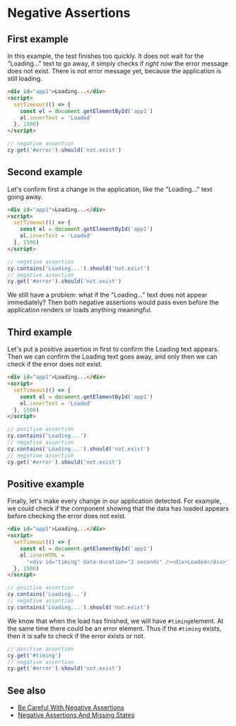 # Negative Assertions

## First example

In this example, the test finishes too quickly. It does not wait for the "Loading..." text to go away, it simply checks if _right now_ the error message does not exist. There is not error message yet, because the application is still loading.

<!-- fiddle First example -->

```html hide
<div id="app1">Loading...</div>
<script>
  setTimeout(() => {
    const el = document.getElementById('app1')
    el.innerText = 'Loaded'
  }, 1500)
</script>
```

```js
// negative assertion
cy.get('#error').should('not.exist')
```

<!-- fiddle-end -->

## Second example

Let's confirm first a change in the application, like the "Loading..." text going away.

<!-- fiddle Second example -->

```html hide
<div id="app1">Loading...</div>
<script>
  setTimeout(() => {
    const el = document.getElementById('app1')
    el.innerText = 'Loaded'
  }, 1500)
</script>
```

```js
// negative assertion
cy.contains('Loading...').should('not.exist')
// negative assertion
cy.get('#error').should('not.exist')
```

<!-- fiddle-end -->

We still have a problem: what if the "Loading..." text does not appear immediately? Then both negative assertions would pass even before the application renders or loads anything meaningful.

## Third example

Let's put a positive assertion in first to confirm the Loading text appears. Then we can confirm the Loading text goes away, and only then we can check if the error does not exist.

<!-- fiddle Third example -->

```html hide
<div id="app1">Loading...</div>
<script>
  setTimeout(() => {
    const el = document.getElementById('app1')
    el.innerText = 'Loaded'
  }, 1500)
</script>
```

```js
// positive assertion
cy.contains('Loading...')
// negative assertion
cy.contains('Loading...').should('not.exist')
// negative assertion
cy.get('#error').should('not.exist')
```

<!-- fiddle-end -->

## Positive example

Finally, let's make every change in our application detected. For example, we could check if the component showing that the data has loaded appears before checking the error does not exist.

<!-- fiddle Positive example -->

```html hide
<div id="app1">Loading...</div>
<script>
  setTimeout(() => {
    const el = document.getElementById('app1')
    el.innerHTML =
      '<div id="timing" data-duration="2 seconds" /><div>Loaded</div>'
  }, 1500)
</script>
```

```js
// positive assertion
cy.contains('Loading...')
// negative assertion
cy.contains('Loading...').should('not.exist')
```

We know that when the load has finished, we will have `#timing`element. At the same time there could be an error element. Thus if the `#timing` exists, then it is safe to check if the error exists or not.

```js
// positive assertion
cy.get('#timing')
// negative assertion
cy.get('#error').should('not.exist')
```

<!-- fiddle-end -->

## See also

- [Be Careful With Negative Assertions](https://glebbahmutov.com/blog/negative-assertions/)
- [Negative Assertions And Missing States](https://glebbahmutov.com/blog/negative-assertions-and-missing-states/)
